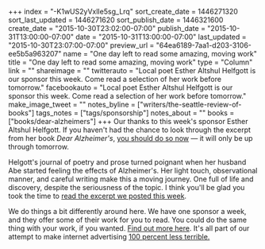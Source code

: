 +++
index = "-K1wUS2yVxlIe5sg_Lrq"
sort_create_date = 1446271320
sort_last_updated = 1446271620
sort_publish_date = 1446321600
create_date = "2015-10-30T23:02:00-07:00"
publish_date = "2015-10-31T13:00:00-07:00"
date = "2015-10-31T13:00:00-07:00"
last_updated = "2015-10-30T23:07:00-07:00"
preview_url = "64ea6189-7aa1-d203-3106-ee5b5a963207"
name = "One day left to read some amazing, moving work"
title = "One day left to read some amazing, moving work"
type = "Column"
link = ""
shareimage = ""
twitterauto = "Local poet Esther Altshul Helfgott is our sponsor this week. Come read a selection of her work before tomorrow."
facebookauto = "Local poet Esther Altshul Helfgott is our sponsor this week. Come read a selection of her work before tomorrow."
make_image_tweet = ""
notes_byline = ["writers/the-seattle-review-of-books"]
tags_notes = ["tags/sponsorship"]
notes_about = ""
books = ["books/dear-alzheimers"]
+++
Our thanks to this week's sponsor Esther Altshul Helfgott. If you haven't had the chance to look through the excerpt from her book _Dear Alzheimer's_, [you should do so now](http://seattlereviewofbooks.com/sponsorships "The Seattle Review of Books - sponsorships") &mdash; it will only be up through tomorrow. 

Helgott's journal of poetry and prose turned poignant when her husband Abe started feeling the effects of Alzheimer's. Her light touch, observational manner, and careful writing make this a moving journey. One full of life and discovery, despite the seriousness of the topic. I think you'll be glad you took the time to [read the excerpt we posted this week](http://seattlereviewofbooks.com/sponsorships "The Seattle Review of Books - sponsorships").

We do things a bit differently around here. We have one sponsor a week, and they offer some of their work for you to read. You could do the same thing with your work, if you wanted. [Find out more here](http://seattlereviewofbooks.com/sponsor/ "The Seattle Review of Books - Sponsor the Seattle Review of Books"). It's all part of our attempt to make internet advertising [100 percent less terrible.](http://seattlereviewofbooks.com/notes/2015/08/05/help-us-make-internet-advertisements-100-percent-less-terrible/ "The Seattle Review of Books - Help us make internet advertisements 100 percent less terrible")